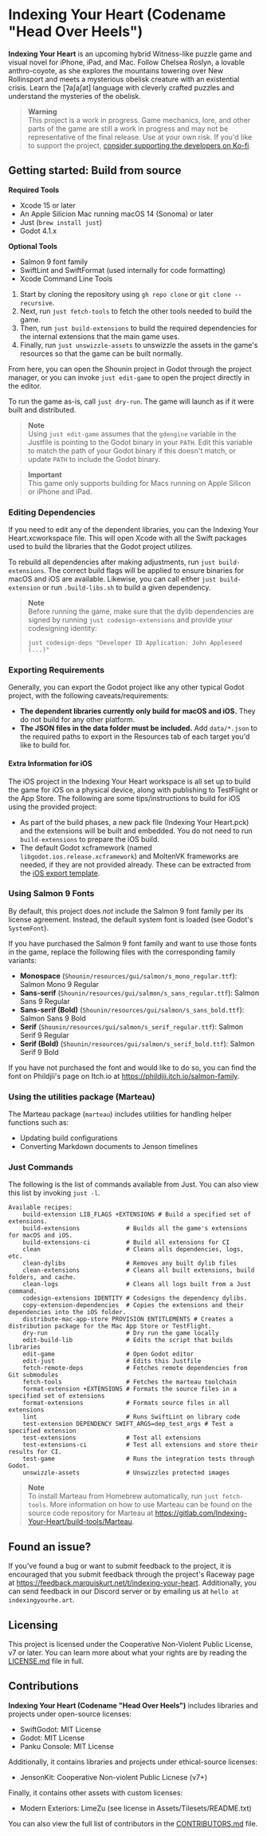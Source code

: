 # Indexing Your Heart (Codename "Head Over Heels")

**Indexing Your Heart** is an upcoming hybrid Witness-like puzzle game and visual novel
for iPhone, iPad, and Mac. Follow Chelsea Roslyn, a lovable anthro-coyote, as she explores
the mountains towering over New Rollinsport and meets a mysterious obelisk creature with
an existential crisis. Learn the [ʔaʃaʃat] language with cleverly crafted puzzles and
understand the mysteries of the obelisk.

> **Warning**  
> This project is a work in progress. Game mechanics, lore, and other parts of the game
> are still a work in progress and may not be representative of the final release. Use at
> your own risk. If you'd like to support the project,
> [consider supporting the developers on Ko-fi][kofi].

[kofi]: https://ko-fi.com/marquiskurt

## Getting started: Build from source

**Required Tools**

- Xcode 15 or later
- An Apple Silicion Mac running macOS 14 (Sonoma) or later
- Just (`brew install just`)
- Godot 4.1.x

**Optional Tools**

- Salmon 9 font family
- SwiftLint and SwiftFormat (used internally for code formatting)
- Xcode Command Line Tools

1. Start by cloning the repository using `gh repo clone` or `git clone --recursive`.
2. Next, run `just fetch-tools` to fetch the other tools needed to build the game.
3. Then, run `just build-extensions` to build the required dependencies for the internal
   extensions that the main game uses.
4. Finally, run `just unswizzle-assets` to unswizzle the assets in the game's resources so
   that the game can be built normally.

From here, you can open the Shounin project in Godot through the project manager, or
you can invoke `just edit-game` to open the project directly in the editor.

To run the game as-is, call `just dry-run`. The game will launch as if it were built
and distributed.

> **Note**  
> Using `just edit-game` assumes that the `gdengine` variable in the Justfile is
> pointing to the Godot binary in your `PATH`. Edit this variable to match the path
> of your Godot binary if this doesn't match, or update `PATH` to include the Godot
> binary.

> **Important**  
> This game only supports building for Macs running on Apple Silicon or iPhone and
> iPad.

### Editing Dependencies

If you need to edit any of the dependent libraries, you can the Indexing Your
Heart.xcworkspace file. This will open Xcode with all the Swift packages used
to build the libraries that the Godot project utilizes.

To rebuild all dependencies after making adjustments, run `just build-extensions`.
The correct build flags will be applied to ensure binaries for macOS and iOS are
available. Likewise, you can call either `just build-extension` or run
`.build-libs.sh` to build a given dependency.

> **Note**  
> Before running the game, make sure that the dylib dependencies are signed by
> running `just codesign-extensions` and provide your codesigning identity:
> 
> ```
> just codesign-deps "Developer ID Application: John Appleseed (...)"
> ```

### Exporting Requirements

Generally, you can export the Godot project like any other typical Godot project,
with the following caveats/requirements:

- **The dependent libraries currently only build for macOS and iOS.** They do not
  build for any other platform.
- **The JSON files in the data folder must be included.** Add `data/*.json` to the
  required paths to export in the Resources tab of each target you'd like to build
  for.
  
#### Extra Information for iOS

The iOS project in the Indexing Your Heart workspace is all set up to build the game
for iOS on a physical device, along with publishing to TestFlight or the App Store.
The following are some tips/instructions to build for iOS using the provided project:

- As part of the build phases, a new pack file (Indexing Your Heart.pck) and the
  extensions will be built and embedded. You do not need to run `build-extensions` to
  prepare the iOS build.
- The default Godot xcframework (named `libgodot.ios.release.xcframework`) and MoltenVK
  frameworks are needed, if they are not provided already. These can be extracted from
  the [iOS export template][ios-export-templates].

[ios-export-templates]: https://github.com/godotengine/godot/releases/download/4.1.2-stable/Godot_v4.1.2-stable_export_templates.tpz

### Using Salmon 9 Fonts

By default, this project does _not_ include the Salmon 9 font family per its license
agreement. Instead, the default system font is loaded (see Godot's `SystemFont`).

If you have purchased the Salmon 9 font family and want to use those fonts in the
game, replace the following files with the corresponding family variants:

- **Monospace** (`Shounin/resources/gui/salmon/s_mono_regular.ttf`): Salmon Mono 9
  Regular
- **Sans-serif** (`Shounin/resources/gui/salmon/s_sans_regular.ttf`): Salmon Sans 9
  Regular
- **Sans-serif (Bold)** (`Shounin/resources/gui/salmon/s_sans_bold.ttf`): Salmon
  Sans 9 Bold
- **Serif** (`Shounin/resources/gui/salmon/s_serif_regular.ttf`): Salmon Serif 9
  Regular
- **Serif (Bold)** (`Shounin/resources/gui/salmon/s_serif_bold.ttf`): Salmon Serif 9
  Bold

If you have not purchased the font and would like to do so, you can find the font on
Phildjii's page on Itch.io at https://phildjii.itch.io/salmon-family.

### Using the utilities package (Marteau)

The Marteau package (`marteau`) includes utilities for handling helper functions
such as:

- Updating build configurations
- Converting Markdown documents to Jenson timelines

### Just Commands

The following is the list of commands available from Just. You can also view this
list by invoking `just -l`.

```
Available recipes:
    build-extension LIB_FLAGS +EXTENSIONS # Build a specified set of extensions.
    build-extensions             # Builds all the game's extensions for macOS and iOS.
    build-extensions-ci          # Build all extensions for CI
    clean                        # Cleans alls dependencies, logs, etc.
    clean-dylibs                 # Removes any built dylib files
    clean-extensions             # Cleans all built extensions, build folders, and cache.
    clean-logs                   # Cleans all logs built from a Just command.
    codesign-extensions IDENTITY # Codesigns the dependency dylibs.
    copy-extension-dependencies  # Copies the extensions and their dependencies into the iOS folder.
    distribute-mac-app-store PROVISION ENTITLEMENTS # Creates a distribution package for the Mac App Store or TestFlight.
    dry-run                      # Dry run the game locally
    edit-build-lib               # Edits the script that builds libraries
    edit-game                    # Open Godot editor
    edit-just                    # Edits this Justfile
    fetch-remote-deps            # Fetches remote dependencies from Git submodules
    fetch-tools                  # Fetches the marteau toolchain
    format-extension +EXTENSIONS # Formats the source files in a specified set of extensions
    format-extensions            # Formats source files in all extensions
    lint                         # Runs SwiftLint on library code
    test-extension DEPENDENCY SWIFT_ARGS=dep_test_args # Test a specified extension
    test-extensions              # Test all extensions
    test-extensions-ci           # Test all extensions and store their results for CI.
    test-game                    # Runs the integration tests through Godot.
    unswizzle-assets             # Unswizzles protected images

```

> **Note**  
> To install Marteau from Homebrew automatically, run `just fetch-tools`. More
> information on how to use Marteau can be found on the source code repository
> for Marteau at
> https://gitlab.com/Indexing-Your-Heart/build-tools/Marteau.

## Found an issue?

If you've found a bug or want to submit feedback to the project, it is encouraged
that you submit feedback through the project's Raceway page at
https://feedback.marquiskurt.net/t/indexing-your-heart. Additionally, you can send
feedback in our Discord server or by emailing us at `hello at indexingyourhe.art`.

## Licensing

This project is licensed under the Cooperative Non-Violent Public License, v7 or
later. You can learn more about what your rights are by reading the
[LICENSE.md](./LICENSE.md) file in full.

## Contributions

**Indexing Your Heart (Codename "Head Over Heels")** includes libraries and projects
under open-source licenses:

- SwiftGodot: MIT License
- Godot: MIT License
- Panku Console: MIT License

Additionally, it contains libraries and projects under ethical-source licenses:

- JensonKit: Cooperative Non-violent Public Licnese (v7+)

Finally, it contains other assets with custom licenses:

- Modern Exteriors: LimeZu (see license in Assets/Tilesets/README.txt)

You can also view the full list of contributors in the
[CONTRIBUTORS.md](./CONTRIBUTORS.md) file.

